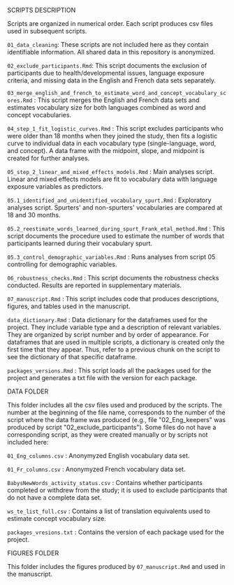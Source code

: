 SCRIPTS DESCRIPTION

Scripts are organized in numerical order. Each script produces csv files used in subsequent scripts.

`01_data_cleaning`: These scripts are not included here as they contain identifiable information. All shared data in this repository is anonymized. 

`02_exclude_participants.Rmd`: This script documents the exclusion of participants due to health/developmental issues, language exposure criteria, and missing data in the English and French data sets separately.

`03_merge_english_and_french_to_estimate_word_and_concept_vocabulary_scores.Rmd` : This script merges the English and French data sets and estimates vocabulary size for both languages combined as word and concept vocabularies.

`04_step_1_fit_logistic_curves.Rmd` : This script excludes participants who were older than 18 months when they joined the study, then fits a logistic curve to individual data in each vocabulary type (single-language, word, and concept). A data frame with the midpoint, slope, and midpoint is created for further analyses.

`05_step_2_linear_and_mixed_effects_models.Rmd` : Main analyses script. Linear and mixed effects models are fit to vocabulary data with language exposure variables as predictors.

`05.1_identified_and_unidentified_vocabulary_spurt.Rmd` : Exploratory analyses script. Spurters' and non-spurters' vocabularies are compared at 18 and 30 months.

`05.2_reestimate_words_learned_during_spurt_Frank_etal_method.Rmd` : This script documents the procedure used to estimate the number of words that participants learned during their vocabulary spurt.

`05.3_control_demographic_variables.Rmd` : Runs analyses from script 05 controlling for demographic variables.

`06_robustness_checks.Rmd` : This script documents the robustness checks conducted. Results are reported in supplementary materials.

`07_manuscript.Rmd` : This script includes code that produces descriptions, figures, and tables used in the manuscript.

`data_dictionary.Rmd` : Data dictionary for the dataframes used for the project. They include variable type and a description of relevant variables. They are organized by script number and by order of appearance. For dataframes that are used in multiple scripts, a dictionary is created only the first time that they appear. Thus, refer to a previous chunk on the script to see the dictionary of that specific dataframe. 

`packages_versions.Rmd` : This script loads all the packages used for the project and generates a txt file with the version for each package.

DATA FOLDER

This folder includes all the csv files used and produced by the scripts. The number at the beginning of the file name, corresponds to the number of the script where the data frame was produced (e.g., file "02_Eng_keepers" was produced by script "02_exclude_participants").
Some files do not have a corresponding script, as they were created manually or by scripts not included here:

`01_Eng_columns.csv` : Anonymyzed English vocabulary data set.

`01_Fr_columns.csv` : Anonymyzed French vocabulary data set.

 `BabysNewWords_activity_status.csv` : Contains whether participants completed or withdrew from the study; it is used to exclude participants that do not have a complete data set.

 `ws_te_list_full.csv` : Contains a list of translation equivalents used to estimate concept vocabulary size.

 `packages_vresions.txt` : Contains the version of each package used for the project.

FIGURES FOLDER

This folder includes the figures produced by `07_manuscript.Rmd` and used in the manuscript.
